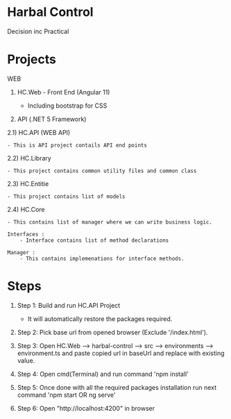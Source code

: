 # Harbal Control
Decision inc Practical

# Projects


WEB	
1) HC.Web - Front End (Angular 11)
	- Including bootstrap for CSS

2) API (.NET 5 Framework)

2.1) HC.API (WEB API)
	
	- This is API project contails API end points

2.2) HC.Library
	
	- This project contains common utility files and common class

2.3) HC.Entitie
	
	- This project contains list of models 

2.4) HC.Core
	
	- This contains list of manager where we can write business logic.

	Interfaces :
		- Interface contains list of method declarations
	
	Manager :
		- This contains implemenations for interface methods.
	
# Steps 
	
1) Step 1: Build and run HC.API Project 
	- It will automatically restore the packages required.

2) Step 2: Pick base url from opened browser (Exclude '/index.html').

3) Step 3: Open HC.Web --> harbal-control --> src --> environments --> environment.ts and paste copied url in baseUrl and replace with existing value.

4) Step 4: Open cmd(Terminal) and run command 'npm install'

5) Step 5: Once done with all the required packages installation run next command 'npm start OR ng serve'

6) Step 6: Open "http://localhost:4200" in browser